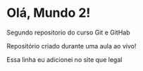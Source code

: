 # Olá, Mundo 2!
 Segundo repositorio do curso Git e GitHab

Repositório criado durante uma aula ao vivo!

Essa linha eu  adicionei no site que legal
